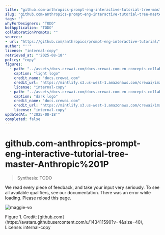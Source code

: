 ```yaml
---
title: "github.com-anthropics-prompt-eng-interactive-tutorial-tree-master-Anthropic%201P"
slug: "github.com-anthropics-prompt-eng-interactive-tutorial-tree-master-Anthropic%201P"
tags: ""
whyForDesigners: "TODO"
botApplication: "TODO"
collaborationPrompts: ""
sources:
- url: "https://github.com/anthropics/prompt-eng-interactive-tutorial/tree/master/Anthropic%201P"
author: "''"
license: "internal-copy"
retrieved_at: "'2025-08-18'"
policy: "copy"
figures:
  - path: "../assets/docs.crewai.com/docs.crewai.com-en-concepts-collaboration/71bc45159c09.webp"
    caption: "light logo"
    credit_name: "docs.crewai.com"
    credit_url: "https://mintlify.s3.us-west-1.amazonaws.com/crewai/images/crew_only_logo.png"
    license: "internal-copy"
  - path: "../assets/docs.crewai.com/docs.crewai.com-en-concepts-collaboration/71bc45159c09.webp"
    caption: "dark logo"
    credit_name: "docs.crewai.com"
    credit_url: "https://mintlify.s3.us-west-1.amazonaws.com/crewai/images/crew_only_logo.png"
    license: "internal-copy"
updatedAt: "'2025-08-18'"
completed: false
---
```


# github.com-anthropics-prompt-eng-interactive-tutorial-tree-master-Anthropic%201P

> Synthesis: TODO

We read every piece of feedback, and take your input very seriously.
To see all available qualifiers, see our documentation.
There was an error while loading. Please reload this page.

![maggie-vo](../assets/github.com/github.com-anthropics-prompt-eng-interactive-tutorial-tree-master-Anthropic%201P/dec4216a517b.webp)
<figcaption>Figure 1. Credit: [github.com](https://avatars.githubusercontent.com/u/143411590?v=4&size=40), License: internal-copy</figcaption>
